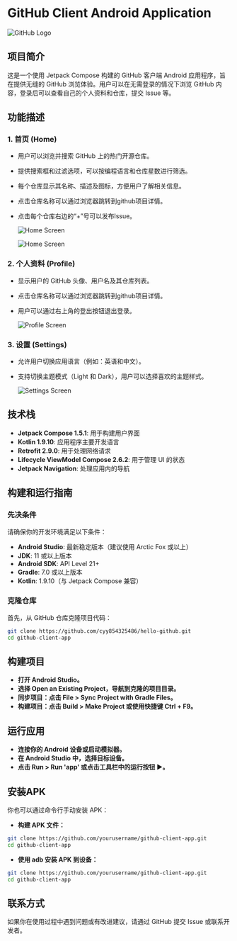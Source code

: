 # GitHub Client Android Application

![GitHub Logo](https://github.githubassets.com/images/modules/logos_page/GitHub-Mark.png)

## 项目简介

这是一个使用 Jetpack Compose 构建的 GitHub 客户端 Android 应用程序，旨在提供无缝的 GitHub 浏览体验。用户可以在无需登录的情况下浏览 GitHub 内容，登录后可以查看自己的个人资料和仓库，提交 Issue 等。

## 功能描述

### 1. 首页 (Home)
- 用户可以浏览并搜索 GitHub 上的热门开源仓库。
- 提供搜索框和过滤选项，可以按编程语言和仓库星数进行筛选。
- 每个仓库显示其名称、描述及图标，方便用户了解相关信息。
- 点击仓库名称可以通过浏览器跳转到github项目详情。
- 点击每个仓库右边的“+”号可以发布Issue。

  ![Home Screen](./Screenshot_20240829_134338_HelloGitHub.jpg)

  ![Home Screen](./Screenshot_20240829_134506_HelloGitHub.jpg)

### 2. 个人资料 (Profile)
- 显示用户的 GitHub 头像、用户名及其仓库列表。
- 点击仓库名称可以通过浏览器跳转到github项目详情。
- 用户可以通过右上角的登出按钮退出登录。

  ![Profile Screen](./Screenshot_20240829_133328_HelloGitHub.jpg)

### 3. 设置 (Settings)
- 允许用户切换应用语言（例如：英语和中文）。
- 支持切换主题模式（Light 和 Dark），用户可以选择喜欢的主题样式。

  ![Settings Screen](./Screenshot_20240829_133336_HelloGitHub.jpg)


## 技术栈

- **Jetpack Compose 1.5.1**: 用于构建用户界面
- **Kotlin 1.9.10**: 应用程序主要开发语言
- **Retrofit 2.9.0**: 用于处理网络请求
- **Lifecycle ViewModel Compose 2.6.2**: 用于管理 UI 的状态
- **Jetpack Navigation**: 处理应用内的导航

## 构建和运行指南

### 先决条件

请确保你的开发环境满足以下条件：

- **Android Studio**: 最新稳定版本（建议使用 Arctic Fox 或以上）
- **JDK**: 11 或以上版本
- **Android SDK**: API Level 21+
- **Gradle**: 7.0 或以上版本
- **Kotlin**: 1.9.10（与 Jetpack Compose 兼容）

### 克隆仓库

首先，从 GitHub 仓库克隆项目代码：

```bash
git clone https://github.com/cyy854325486/hello-github.git
cd github-client-app
```

## 构建项目
- **打开 Android Studio。**
- **选择 Open an Existing Project，导航到克隆的项目目录。**
- **同步项目：点击 File > Sync Project with Gradle Files。**
- **构建项目：点击 Build > Make Project 或使用快捷键 Ctrl + F9。**


## 运行应用
- **连接你的 Android 设备或启动模拟器。**
- **在 Android Studio 中，选择目标设备。**
- **点击 Run > Run 'app' 或点击工具栏中的运行按钮 ▶️。**

## 安装APK
你也可以通过命令行手动安装 APK：
- **构建 APK 文件：**
```bash
git clone https://github.com/yourusername/github-client-app.git
cd github-client-app
```
- **使用 adb 安装 APK 到设备：**
```bash
git clone https://github.com/yourusername/github-client-app.git
cd github-client-app
```

## 联系方式
如果你在使用过程中遇到问题或有改进建议，请通过 GitHub 提交 Issue 或联系开发者。
